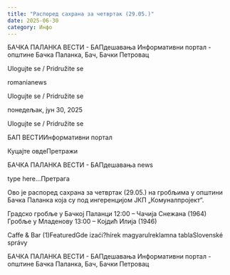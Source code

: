```yaml
---
title: "Распоред сахрана за четвртак (29.05.)"
date: 2025-06-30
category: Инфо
---
```


БАЧКА ПАЛАНКА ВЕСТИ - БАПдешавања Информативни портал - општине Бачка Паланка, Бач, Бачки Петровац

Ulogujte se / Pridružite se

romanianews

Ulogujte se / Pridružite se

понедељак, јун 30, 2025

Ulogujte se / Pridružite se

БАП ВЕСТИИнформативни портал

Куцајте овдеПретражи

БАЧКА ПАЛАНКА ВЕСТИ - БАПдешавања news

type here...Претрага

Ово је распоред сахрана за четвртак (29.05.) на гробљима у општини Бачка Паланка која су под ингеренцијом ЈКП „Комуналпројект“.

Градско гробље у Бачкој Паланци
12:00 – Чачија Снежана (1964)
Гробље у Младенову
13:00 – Којдић Илија (1946)

Caffe & Bar (1)FeaturedGde izaći?hírek magyarulreklamna tablaSlovenské správy

БАЧКА ПАЛАНКА ВЕСТИ - БАПдешавања Информативни портал - општине Бачка Паланка, Бач, Бачки Петровац
